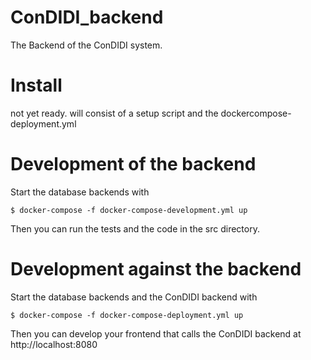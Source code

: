 # ConDIDI_backend
The Backend of the ConDIDI system.

# Install
not yet ready. will consist of a setup script and the dockercompose-deployment.yml

# Development of the backend
Start the database backends with 
```console
$ docker-compose -f docker-compose-development.yml up
```
Then you can run the tests and the code in the src directory. 

# Development against the backend
Start the database backends and the ConDIDI backend with 
```console
$ docker-compose -f docker-compose-deployment.yml up
```
Then you can develop your frontend that calls the ConDIDI backend at http://localhost:8080


